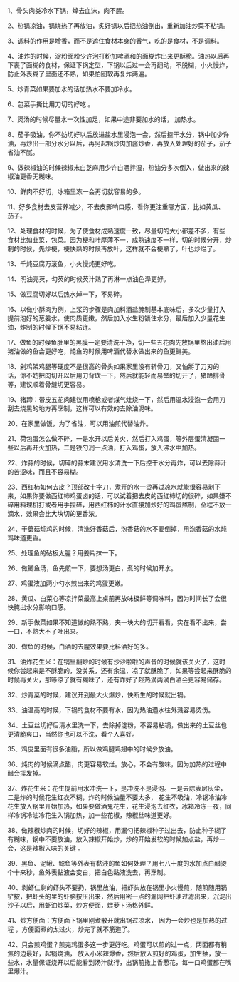 1、骨头肉类冷水下锅，焯去血沫，肉不腥。

 

2、热锅凉油，锅烧热了再放油，炙好锅以后把热油倒出，重新加油炒菜不粘锅。

 

3、调料的作用是增香，而不是遮住食材本身的香气，吃的是食材，不是调料。

 

4、油炸的时候，淀粉面粉少许泡打粉加啤酒和的面糊炸出来更酥脆。油热以后再下裹了面糊的食材，保证下锅定型，下锅以后过一会再翻动，不脱糊，小火慢炸，防止外表糊了里面还不熟，如果怕回软再复炸两遍。

 

5、炒青菜如果要加水的话加热水不要加冷水。

 

6、包菜手撕比用刀切的好吃  。

 

7、煲汤的时候尽量水一次性加足，如果中途非要加水的话， 加热水。

 

8、茄子吸油，你不妨切好以后放进盐水里浸泡一会，然后控干水分，锅中加少许油，再炒出一部分水分以后，再另起锅炒肉加酱炒香，再放入处理好的茄子，茄子省油不腻。

 

9、做辣椒油的时候辣椒末白芝麻用少许白酒拌湿，热油分多次倒入，做出来的辣椒油更香无糊味。

 

10、鲜肉不好切，冰箱里冻一会再切就容易的多。

 

11、好多食材去皮营养减少，不去皮影响口感，看你更注重哪方面，比如黄瓜、 茄子。

 

12、处理食材的时候，为了使食材成熟速度一致，尽量切的大小都差不多，有些食材比如韭菜，包菜。因为梗和叶厚薄不一，成熟速度不一样，切的时候分开，炒制的时候，先炒梗，梗快熟的时候再放叶，这样就不会梗熟了，叶也炒烂了。

 

13、千炖豆腐万滚鱼，小火慢炖更好吃。

 

14、明油亮芡，勾芡的时候芡汁熟了再淋一点油色泽更好。

 

15、做豆腐切好以后热水焯一下，不易碎。

 

16、以做小酥肉为例，上浆的步骤是肉加料酒盐腌制基本底味后，多次少量打入提前泡好的葱姜水，使肉质更嫩，然后加入水生粉锁住水分，最后加入少量花生油，炸制的时候下锅不易粘连。

 

17、做鱼的时候鱼肚里的黑膜一定要清洗干净，切一些五花肉先放锅里熬出油后用猪油做的鱼会更好吃，炖鱼的时候用啤酒代替水做出来的鱼更鲜美。

 

18、剁鸡架鸡腿等硬度不是很高的骨头如果家里没有斩骨刀，又怕掰了刀刃的话，你不妨把肉切开以后用刀背砍一下，然后就能轻而易举的切开了，猪蹄排骨等，建议顺着骨缝切更容易。

 

19、猪蹄：带皮五花肉建议用喷枪或者煤气灶烧一下，然后用温水浸泡一会用刀刮去烧黑的地方再烹制，这样可以有效的去除油泥味。

 

20、在家里做饭，为了省油，可以用油煎代替油炸。

 

21、荷包蛋怎么做不碎，一是水开以后关火，然后打入鸡蛋，等外层蛋清凝固一些以后再开火加热，二是铁勺润一点油，打入鸡蛋，放入沸水中加热。

 

22、炸蒜的时候，切碎的蒜末建议用水清洗一下后控干水分再炸，可以去除蒜汁的苦涩味，而且不容易糊。

 

23、西红柿如何去皮？顶部改十字刀，煮开的水一烫再过凉水就能很容易剥下来，如果你要做西红柿鸡蛋卤的话，可以试着把去皮的西红柿切的很碎，如果嫌不碎用料理机打或者用手捏碎，用西红柿的汁水直接加炒好的鸡蛋熬制，全程不放一滴水，效果会比大块切的更香浓。

 

24、干蘑菇炖鸡的时候，清洗好香菇后，泡香菇的水不要倒掉，用泡香菇的水炖鸡味道更香。

 

25、处理鱼的砧板太腥？用姜片抹一下。

 

26、做鲫鱼汤，鱼先煎一下，要想汤更白，煮的时候加开水。

 

27、鸡蛋液加两小勺水煎出来的鸡蛋更嫩。

 

28、黄瓜、白菜心等凉拌菜最高上桌前再放味极鲜等调味料，因为时间长了会很快腌出水分影响口感。

 

29、新手做菜如果不知道做的熟不熟，夹一块大的切开看看，实在看不出来，尝一口，不熟大不了吐出来。

 

30、做鱼的时候，白酒的去腥效果要比料酒好的多。

 

31、油炸花生米：在锅里翻炒的时候有沙沙啦啦的声音的时候就该关火了，这时候你尝起来是不酥脆的，没关系，还有余温，凉了就酥脆了，如果等尝起来酥脆的时候再关火，那等凉了就有糊味了，还有炸好了趁热滴两滴白酒会更容易储存。

 

32、炒青菜的时候，建议开到最大火爆炒，快断生的时候就出锅。

 

33、油温高的时候，下锅的食材不要有水，因为热油遇水往外溅容易烫伤。

 

34、土豆丝切好后清水里洗一下，去除掉淀粉，不容易粘锅，做出来的土豆丝也更清脆爽口，当然你也可以不洗，看个人喜好。

 

35、鸡皮里面有很多油脂，所以做鸡腿鸡翅中的时候少放油。

 

36、炖肉的时候滴点醋，肉更容易软烂。放心，不会有酸味，因为加热的过程中醋会挥发掉。

 

37、炸花生米：花生提前用水冲洗一下，是冲洗不是浸泡。一是去除表层灰尘，二是炸的时候花生红衣不糊，炸的时候油量不要太多， 花生不吸油，冷锅冷油冷花生放入锅里开始加热，如果要做酒鬼花生，花生浸泡去红衣，冰箱冷冻一夜，同样冷锅冷油冷花生入锅加热，加一些花椒，辣椒丝味道更好。

 

38、做辣椒炒肉的时候，切好的辣椒，用漏勺把辣椒种子过出去，防止种子糊了有糊味，锅中不要放油，放入辣椒开始炒，炒的开始发软的时候加点盐，再炒一会，这是辣椒入味的关键 。 

 

39、黑鱼、泥鳅、鲶鱼等外表有黏液的鱼如何处理？用七八十度的水加点白醋烫个十来秒，鱼外表黏液会变白，把白色黏液洗去，再烹制。

 

40、剥虾仁剩的虾头不要扔，锅里放油，把虾头放在锅里小火慢煎，随煎随用锅铲按，把虾头的里的虾脑按压出来，然后用密一点的漏网把虾油过滤出来，沉淀出沙子以后，用虾油炒菜，炒方便面，煨萝卜汤格外鲜。

 

41、炒方便面：方便面下锅里刚煮散开就出锅过凉水， 因为一会炒也是加热的过程 ，方便面煮的太过火，炒完了就不筋道了。

 

42、只会煎鸡蛋？煎完鸡蛋多这一步更好吃。鸡蛋可以煎的过一点，两面都有稍焦的边最好，起锅烧油， 放入小米辣爆香，然后放入煎好的鸡蛋，加生抽，放一些水，水量保证烧开以后能看到汤汁就行，出锅前撒上香葱花，每一口鸡蛋都在嘴里爆汁。
<!-- ##{"timestamp":1598244533}## -->